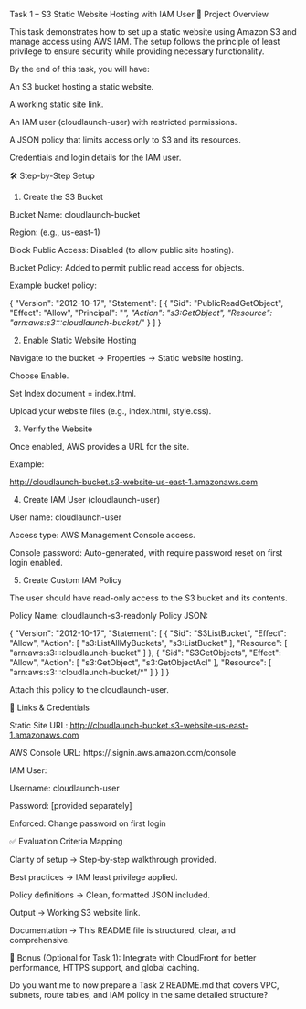 Task 1 – S3 Static Website Hosting with IAM User
📌 Project Overview

This task demonstrates how to set up a static website using Amazon S3 and manage access using AWS IAM. The setup follows the principle of least privilege to ensure security while providing necessary functionality.

By the end of this task, you will have:

An S3 bucket hosting a static website.

A working static site link.

An IAM user (cloudlaunch-user) with restricted permissions.

A JSON policy that limits access only to S3 and its resources.

Credentials and login details for the IAM user.

🛠️ Step-by-Step Setup
1. Create the S3 Bucket

Bucket Name: cloudlaunch-bucket

Region: (e.g., us-east-1)

Block Public Access: Disabled (to allow public site hosting).

Bucket Policy: Added to permit public read access for objects.

Example bucket policy:

{
  "Version": "2012-10-17",
  "Statement": [
    {
      "Sid": "PublicReadGetObject",
      "Effect": "Allow",
      "Principal": "*",
      "Action": "s3:GetObject",
      "Resource": "arn:aws:s3:::cloudlaunch-bucket/*"
    }
  ]
}

2. Enable Static Website Hosting

Navigate to the bucket → Properties → Static website hosting.

Choose Enable.

Set Index document = index.html.

Upload your website files (e.g., index.html, style.css).

3. Verify the Website

Once enabled, AWS provides a URL for the site.

Example:

http://cloudlaunch-bucket.s3-website-us-east-1.amazonaws.com

4. Create IAM User (cloudlaunch-user)

User name: cloudlaunch-user

Access type: AWS Management Console access.

Console password: Auto-generated, with require password reset on first login enabled.

5. Create Custom IAM Policy

The user should have read-only access to the S3 bucket and its contents.

Policy Name: cloudlaunch-s3-readonly
Policy JSON:

{
  "Version": "2012-10-17",
  "Statement": [
    {
      "Sid": "S3ListBucket",
      "Effect": "Allow",
      "Action": [
        "s3:ListAllMyBuckets",
        "s3:ListBucket"
      ],
      "Resource": [
        "arn:aws:s3:::cloudlaunch-bucket"
      ]
    },
    {
      "Sid": "S3GetObjects",
      "Effect": "Allow",
      "Action": [
        "s3:GetObject",
        "s3:GetObjectAcl"
      ],
      "Resource": [
        "arn:aws:s3:::cloudlaunch-bucket/*"
      ]
    }
  ]
}


Attach this policy to the cloudlaunch-user.

🔗 Links & Credentials

Static Site URL:
http://cloudlaunch-bucket.s3-website-us-east-1.amazonaws.com

AWS Console URL:
https://<your-account-alias>.signin.aws.amazon.com/console

IAM User:

Username: cloudlaunch-user

Password: [provided separately]

Enforced: Change password on first login

✅ Evaluation Criteria Mapping

Clarity of setup → Step-by-step walkthrough provided.

Best practices → IAM least privilege applied.

Policy definitions → Clean, formatted JSON included.

Output → Working S3 website link.

Documentation → This README file is structured, clear, and comprehensive.

🔹 Bonus (Optional for Task 1): Integrate with CloudFront for better performance, HTTPS support, and global caching.

Do you want me to now prepare a Task 2 README.md that covers VPC, subnets, route tables, and IAM policy in the same detailed structure?